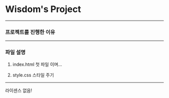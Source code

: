 # Wisdom's Project

----------------------------------


### 프로젝트를 진행한 이유

----------------------------------

### 파일 설명
1. index.html
    첫 파일 이며...

2. style.css 
    스타일 주기

--------------------------------

라이센스 없음!